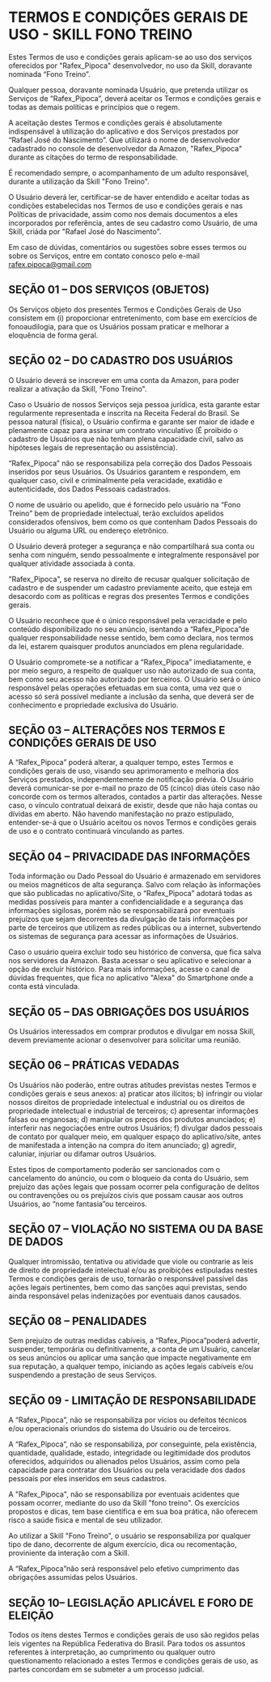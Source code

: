 # TERMOS E CONDIÇÕES GERAIS DE USO - SKILL FONO TREINO

Estes Termos de uso e condições gerais aplicam-se ao uso dos serviços oferecidos por "Rafex_Pipoca" desenvolvedor, no uso da Skill, doravante nominada “Fono Treino”.


Qualquer pessoa, doravante nominada Usuário, que pretenda utilizar os Serviços de “Rafex_Pipoca”, deverá aceitar os Termos e condições gerais e todas as demais políticas e princípios que o regem.

A aceitação destes Termos e condições gerais é absolutamente indispensável à utilização do aplicativo e dos Serviços prestados por “Rafael José do Nascimento”. Que utilizará o nome de desenvolvedor cadastrado no console de desenvolvedor da Amazon, "Rafex_Pipoca" durante as citações do termo de responsabilidade.

É recomendado sempre, o acompanhamento de um adulto responsável, durante a utilização da Skill "Fono Treino".


O Usuário deverá ler, certificar-se de haver entendido e aceitar todas as condições estabelecidas nos Termos de uso e condições gerais e nas Políticas de privacidade, assim como nos demais documentos a eles incorporados por referência, antes de seu cadastro como Usuário, de uma Skill, criáda por "Rafael José do Nascimento".

Em caso de dúvidas, comentários ou sugestões sobre esses termos ou sobre os Serviços, entre em contato conosco pelo e-mail rafex.pipoca@gmail.com


## SEÇÃO 01 – DOS SERVIÇOS (OBJETOS)

Os Serviços objeto dos presentes Termos e Condições Gerais de Uso consistem em (i) proporcionar entretenimento, com base em exercícios de fonoaudilogia, para que os Usuários possam praticar e melhorar a eloquência de forma geral.

## SEÇÃO 02 – DO CADASTRO DOS USUÁRIOS

O Usuário deverá se inscrever em uma conta da Amazon, para poder realizar a ativação da Skill, "Fono Treino".

Caso o Usuário de nossos Serviços seja pessoa jurídica, esta garante estar regularmente representada e inscrita na Receita Federal do Brasil. Se pessoa natural (física), o Usuário confirma e garante ser maior de idade e plenamente capaz para assinar um contrato vinculativo (É proibido o cadastro de Usuários que não tenham plena capacidade civil, salvo as hipóteses legais de representação ou assistência).

“Rafex_Pipoca” não se responsabiliza pela correção dos Dados Pessoais inseridos por seus Usuários. Os Usuários garantem e respondem, em qualquer caso, civil e criminalmente pela veracidade, exatidão e autenticidade, dos Dados Pessoais cadastrados.

O nome de usuário ou apelido, que é fornecido pelo usuário na “Fono Treino”  bem de propriedade intelectual, terão excluídos apelidos considerados ofensivos, bem como os que contenham Dados Pessoais do Usuário ou alguma URL ou endereço eletrônico.

O Usuário deverá proteger a segurança e não compartilhará sua conta ou senha com ninguém, sendo pessoalmente e integralmente responsável por qualquer atividade associada à conta.

"Rafex_Pipoca", se reserva no direito de recusar qualquer solicitação de cadastro e de suspender um cadastro previamente aceito, que esteja em desacordo com as políticas e regras dos presentes Termos e condições gerais.

O Usuário reconhece que é o único responsável pela veracidade e pelo conteúdo disponibilizado no seu anúncio, isentando a “Rafex_Pipoca”de qualquer responsabilidade nesse sentido, bem como declara, nos termos da lei, estarem quaisquer produtos anunciados em plena regularidade.

O Usuário compromete-se a notificar a “Rafex_Pipoca” imediatamente, e por meio seguro, a respeito de qualquer uso não autorizado de sua conta, bem como seu acesso não autorizado por terceiros. O Usuário será o único responsável pelas operações efetuadas em sua conta, uma vez que o acesso só será possível mediante a inclusão da senha, que deverá ser de conhecimento e propriedade exclusiva do Usuário. 

## SEÇÃO 03 – ALTERAÇÕES NOS TERMOS E CONDIÇÕES GERAIS DE USO

A “Rafex_Pipoca” poderá alterar, a qualquer tempo, estes Termos e condições gerais de uso, visando seu aprimoramento e melhoria dos Serviços prestados, independentemente de notificação prévia. O Usuário deverá comunicar-se por e-mail no prazo de 05 (cinco) dias úteis caso não concorde com os termos alterados, contados a partir das alterações. Nesse caso, o vínculo contratual deixará de existir, desde que não haja contas ou dívidas em aberto. Não havendo manifestação no prazo estipulado, entender-se-á que o Usuário aceitou os novos Termos e condições gerais de uso e o contrato continuará vinculando as partes.

## SEÇÃO 04 – PRIVACIDADE DAS INFORMAÇÕES

Toda informação ou Dado Pessoal do Usuário é armazenado em servidores ou meios magnéticos de alta segurança. Salvo com relação às informações que são publicadas no aplicativo/Site, o “Rafex_Pipoca” adotará todas as medidas possíveis para manter a confidencialidade e a segurança das informações sigilosas, porém não se responsabilizará por eventuais prejuízos que sejam decorrentes da divulgação de tais informações por parte de terceiros que utilizem as redes públicas ou a internet, subvertendo os sistemas de segurança para acessar as informações de Usuários.

Caso o usuário queira excluir todo seu histórico de conversa, que fica salva nos servidores da Amazon. Basta acessar o seu aplicativo e selecionar a opção de excluir histórico.
Para mais informações, acesse o canal de dúvidas frequentes, que fica no aplicativo "Alexa" do Smartphone onde a conta está vinculada.



## SEÇÃO 05 – DAS OBRIGAÇÕES DOS USUÁRIOS

Os Usuários interessados em comprar produtos e divulgar em nossa Skill, devem previamente acionar o desenvolver para solicitar uma reunião. 

## SEÇÃO 06 – PRÁTICAS VEDADAS

Os Usuários não poderão, entre outras atitudes previstas nestes Termos e condições gerais e seus anexos: a) praticar atos ilícitos; b) infringir ou violar nossos direitos de propriedade intelectual e industrial ou os direitos de propriedade intelectual e industrial de terceiros; c) apresentar informações falsas ou enganosas; d) manipular os preços dos produtos anunciados; e) interferir nas negociações entre outros Usuários; f) divulgar dados pessoais de contato por qualquer meio, em qualquer espaço do aplicativo/site, antes de manifestada a intenção na compra do item anunciado; g) agredir, caluniar, injuriar ou difamar outros Usuários.

Estes tipos de comportamento poderão ser sancionados com o cancelamento do anúncio, ou com o bloqueio da conta do Usuário, sem prejuízo das ações legais que possam ocorrer pela configuração de delitos ou contravenções ou os prejuízos civis que possam causar aos outros Usuários, ao “nome fantasia”ou terceiros.

## SEÇÃO 07 – VIOLAÇÃO NO SISTEMA OU DA BASE DE DADOS

Qualquer intromissão, tentativa ou atividade que viole ou contrarie as leis de direito de propriedade intelectual e/ou as proibições estipuladas nestes Termos e condições gerais de uso, tornarão o responsável passível das ações legais pertinentes, bem como das sanções aqui previstas, sendo ainda responsável pelas indenizações por eventuais danos causados.

## SEÇÃO 08 – PENALIDADES

Sem prejuízo de outras medidas cabíveis, a “Rafex_Pipoca”poderá advertir, suspender, temporária ou definitivamente, a conta de um Usuário, cancelar os seus anúncios ou aplicar uma sanção que impacte negativamente em sua reputação, a qualquer tempo, iniciando as ações legais cabíveis e/ou suspendendo a prestação de seus Serviços.

## SEÇÃO 09 - LIMITAÇÃO DE RESPONSABILIDADE

A “Rafex_Pipoca”, não se responsabiliza por vícios ou defeitos técnicos e/ou operacionais oriundos do sistema do Usuário ou de terceiros.

A “Rafex_Pipoca”, não se responsabiliza, por conseguinte, pela existência, quantidade, qualidade, estado, integridade ou legitimidade dos produtos oferecidos, adquiridos ou alienados pelos Usuários, assim como pela capacidade para contratar dos Usuários ou pela veracidade dos dados pessoais por eles inseridos em seus cadastros. 

A "Rafex_Pipoca", não se responsabiliza por eventuais acidentes que possam ocorrer, mediante do uso da Skill "fono treino". Os exercícios propostos e dicas, tem base científica e em sua boa prática, não oferecem risco a saúde fisica e mental de seu utilizador.

Ao utilizar a Skill "Fono Treino", o usuário se responsabiliza por qualquer tipo de dano, decorrente de algum exercício, dica ou recomentação, proviniente da interação com a Skill.

A “Rafex_Pipoca”não será responsável pelo efetivo cumprimento das obrigações assumidas pelos Usuários. 

## SEÇÃO 10– LEGISLAÇÃO APLICÁVEL E FORO DE ELEIÇÃO

 Todos os itens destes Termos e condições gerais de uso são regidos pelas leis vigentes na República Federativa do Brasil. Para todos os assuntos referentes à interpretação, ao cumprimento ou qualquer outro questionamento relacionado a estes Termos e condições gerais de uso, as partes concordam em se submeter a um processo judicial.
